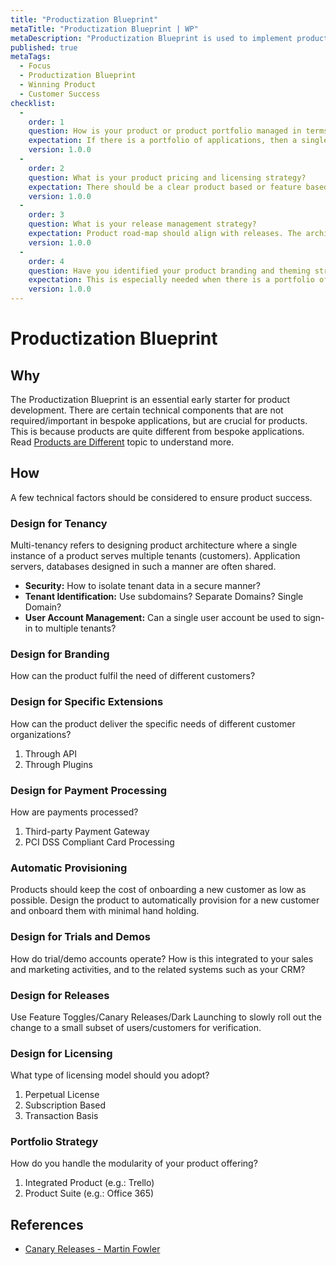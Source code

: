 ```yaml
---
title: "Productization Blueprint"
metaTitle: "Productization Blueprint | WP"
metaDescription: "Productization Blueprint is used to implement product-specific technical components such as multi-tenancy, licensing, standard APIs, plugins, etc."
published: true
metaTags:
  - Focus
  - Productization Blueprint
  - Winning Product
  - Customer Success
checklist: 
  -
    order: 1
    question: How is your product or product portfolio managed in terms on security and communication?
    expectation: If there is a portfolio of applications, then a single sign-on mechanism is highly recommended. Known federated ID mechanism such as Office 365, Google or Facebook is also worth considering. Communication between application should happen via known protocols and should be clearly isolated.
    version: 1.0.0
  -
    order: 2
    question: What is your product pricing and licensing strategy?
    expectation: There should be a clear product based or feature based pricing model. Its typical to have the abilities for feature toggling for users to achieve better customization. Apart from this licensing model should be integrated to the system to measure usage and grant/restrict access accordingly. 
    version: 1.0.0
  -
    order: 3
    question: What is your release management strategy?
    expectation: Product road-map should align with releases. The architecture should support Feature Toggles,Canary Releases, Dark Launching, etc... to slowly roll out the change to a small subset of users for verification.
    version: 1.0.0
  -
    order: 4
    question: Have you identified your product branding and theming strategy?
    expectation: This is especially needed when there is a portfolio of applications. Your product design should take necessary steps to have consistency among all applications.
    version: 1.0.0        
---
```

# Productization Blueprint

## Why

The Productization Blueprint is an essential early starter for product development. There are certain technical components that are not required/important in bespoke applications, but are crucial for products. This is because products are quite different from bespoke applications. Read [Products are Different](https://learn.winningproduct.com/introduction/02-products-are-different) topic to understand more.

## How

A few technical factors should be considered to ensure product success.

### Design for Tenancy

Multi-tenancy refers to designing product architecture where a single instance of a product serves multiple tenants (customers). Application servers, databases designed in such a manner are often shared.

- **Security:** How to isolate tenant data in a secure manner?
- **Tenant Identification:** Use subdomains? Separate Domains? Single Domain?
- **User Account Management:** Can a single user account be used to sign-in to multiple tenants?

### Design for Branding

How can the product fulfil the need of different customers?

### Design for Specific Extensions

How can the product deliver the specific needs of different customer organizations?

1. Through API
2. Through Plugins

### Design for Payment Processing

How are payments processed?

1. Third-party Payment Gateway
2. PCI DSS Compliant Card Processing

### Automatic Provisioning

Products should keep the cost of onboarding a new customer as low as possible. Design the product to automatically provision for a new customer and onboard them with minimal hand holding.

### Design for Trials and Demos

How do trial/demo accounts operate? How is this integrated to your sales and marketing activities, and to the related systems such as your CRM?

### Design for Releases

Use Feature Toggles/Canary Releases/Dark Launching to slowly roll out the change to a small subset of users/customers for verification.

### Design for Licensing

What type of licensing model should you adopt?

1. Perpetual License
2. Subscription Based
3. Transaction Basis

### Portfolio Strategy

How do you handle the modularity of your product offering?

1. Integrated Product (e.g.: Trello)
2. Product Suite (e.g.: Office 365)

## References

- [Canary Releases - Martin Fowler](https://martinfowler.com/bliki/CanaryRelease.html)
